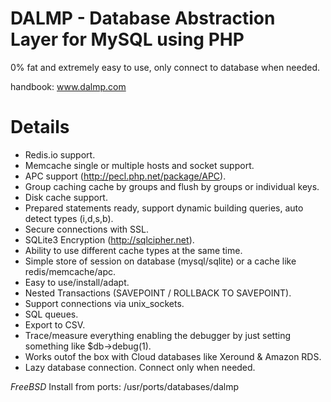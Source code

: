 DALMP - Database Abstraction Layer for MySQL using PHP
======================================================

0% fat and extremely easy to use, only connect to database when needed.

handbook: www.dalmp.com

Details
=======

  * Redis.io support.
  * Memcache single or multiple hosts and socket support.
  * APC support (http://pecl.php.net/package/APC).
  * Group caching cache by groups and flush by groups or individual keys.
  * Disk cache support.
  * Prepared statements ready, support dynamic building queries, auto detect types (i,d,s,b).
  * Secure connections with SSL.
  * SQLite3 Encryption (http://sqlcipher.net).
  * Ability to use different cache types at the same time.
  * Simple store of session on database (mysql/sqlite) or a cache like redis/memcache/apc.
  * Easy to use/install/adapt.
  * Nested Transactions (SAVEPOINT / ROLLBACK TO SAVEPOINT).
  * Support connections via unix_sockets.
  * SQL queues.
  * Export to CSV.
  * Trace/measure everything enabling the debugger by just setting something like $db->debug(1).
  * Works outof the box with Cloud databases like Xeround & Amazon RDS.
  * Lazy database connection. Connect only when needed.

*FreeBSD*
Install from ports: /usr/ports/databases/dalmp